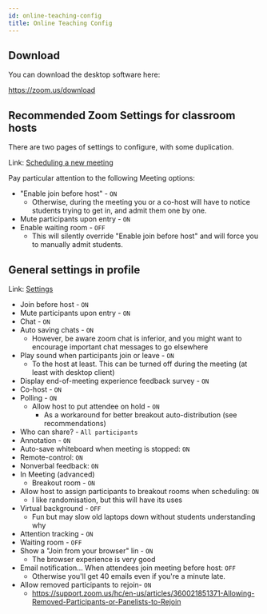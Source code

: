 ```yaml
---
id: online-teaching-config
title: Online Teaching Config
---
```


## Download

You can download the desktop software here:

https://zoom.us/download

## Recommended Zoom Settings for classroom hosts

There are two pages of settings to configure, with some duplication.

Link: [Scheduling a new meeting](https://zoom.us/meeting/schedule)

Pay particular attention to the following Meeting options:

- "Enable join before host" - `ON`
  - Otherwise, during the meeting you or a co-host will have to notice students trying to get in, and admit them one by one.
- Mute participants upon entry - `ON`
- Enable waiting room - `OFF`
  - This will silently override "Enable join before host" and will force you to manually admit students.

## General settings in profile

Link: [Settings](https://zoom.us/profile/setting)

- Join before host - `ON`
- Mute participants upon entry - `ON`
- Chat - `ON`
- Auto saving chats - `ON`
  - However, be aware zoom chat is inferior, and you might want to encourage important chat messages to go elsewhere
- Play sound when participants join or leave - `ON`
  - To the host at least. This can be turned off during the meeting (at least with desktop client)
- Display end-of-meeting experience feedback survey - `ON`
- Co-host - `ON`
- Polling - `ON`
  - Allow host to put attendee on hold - `ON`
    - As a workaround for better breakout auto-distribution (see recommendations)
- Who can share? - `All participants`
- Annotation - `ON`
- Auto-save whiteboard when meeting is stopped: `ON`
- Remote-control: `ON`
- Nonverbal feedback: `ON`
- In Meeting (advanced)
  - Breakout room - `ON`
- Allow host to assign participants to breakout rooms when scheduling: `ON`
  - I like randomisation, but this will have its uses
- Virtual background - `OFF`
  - Fun but may slow old laptops down without students understanding why
- Attention tracking - `ON`
- Waiting room - `OFF`
- Show a "Join from your browser" lin - `ON`
  - The browser experience is very good
- Email notification... When attendees join meeting before host: `OFF`
  - Otherwise you'll get 40 emails even if you're a minute late.
- Allow removed participants to rejoin- `ON`
  - https://support.zoom.us/hc/en-us/articles/360021851371-Allowing-Removed-Participants-or-Panelists-to-Rejoin
